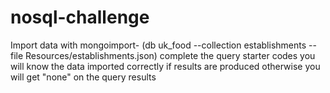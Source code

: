 # nosql-challenge
Import data with mongoimport- (db uk_food --collection establishments --file Resources/establishments.json)
complete the query starter codes you will know the data imported correctly if results are produced otherwise you will get "none" on the query results
